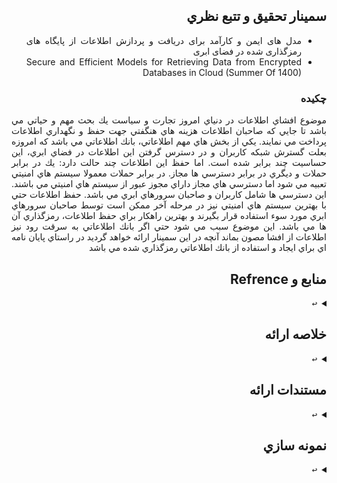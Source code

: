 <div dir="rtl" style="text-align: justify; text-justify: inter-word;">
  
## سمينار تحقيق و تتبع نظري 
- مدل های ایمن و کارآمد برای دریافت و پردازش اطلاعات از پایگاه های رمزگذاری شده در فضای ابری
- Secure and Efficient Models for Retrieving Data from Encrypted Databases in Cloud
  (Summer Of 1400)
### چكيده
  موضوع افشاي اطلاعات در دنياي امروز تجارت و سياست يك بحث مهم و حياتي مي باشد تا جايي كه صاحبان اطلاعات هزينه هاي هنگفتي جهت حفظ و نگهداري اطلاعات پرداخت مي نمايند.
  يكي از بخش هاي مهم اطلاعاتي، بانك اطلاعاتي مي باشد كه امروزه بعلت گسترش شبكه كاربران و در دسترس گرفتن اين اطلاعات در فضاي ابري، اين حساسيت چند برابر شده است. اما حفظ اين اطلاعات چند حالت دارد: يك در برابر حملات و ديگري در برابر دسترسي ها مجاز.
  در برابر حملات معمولا سيستم هاي امنيتي تعبيه مي شود اما دسترسي هاي مجاز داراي مجوز عبور از سيستم هاي امنيتي مي باشند. اين دسترسي ها شامل كاربران و صاحبان سرورهاي ابري مي باشد. 
  حفظ اطلاعات حتي با بهترين سيستم هاي امنيتي نيز در مرحله آخر ممكن است توسط صاحبان سرورهاي ابري مورد سوء استفاده قرار بگيرند و بهترين راهكار براي حفظ اطلاعات، رمزگذاري آن ها مي باشد. اين موضوع سبب مي شود حتي اگر بانك اطلاعاتي به سرقت رود نيز اطلاعات از افشا مصون بماند 
  آنچه در اين سمينار ارائه خواهد گرديد در راستاي پايان نامه اي براي ايجاد و استفاده از بانك اطلاعاتي رمزگذاري شده مي باشد

## منابع و Refrence
  <details> 
    <summary><kbd>↩</kbd></summary>
    پايان نامه ها
    <br>
    <a href="https://scholarworks.uark.edu/etd/3578">Secure and Efficient Models for Retrieving Data from Encrypted Databases in Cloud (2020-05)</a> <br>
    <a href="https://ieeexplore.ieee.org/abstract/document/8079737">Improving Database Security in Cloud Computing by Fragmentation of Data</a> <br>
    <a href="https://ieeexplore.ieee.org/document/7371492">Efficiently Managing Encrypted Data in Cloud Databases</a> <br>
</details>  
  
## خلاصه ارائه
  <details> 
    <summary><kbd>↩</kbd></summary>
    صوت خلاصه
    <br>
    <a href="https://github.com/majidlotfi/RS_Seminar/raw/main/Brief.m4a">Brief.m4a</a>
</details>  
  
## مستندات ارائه
  <details> 
    <summary><kbd>↩</kbd></summary>
    فايل گزارش Word : <br>
[DocFile.docx](https://github.com/majidlotfi/RS_Seminar/raw/main/NewDocFile.docx)
    <br>
     فايل گزارش PDF : <br>
[PdfFile.pdf](https://github.com/majidlotfi/RS_Seminar/raw/main/NewDocFile.pdf)
    <br>
    فايل ارائه Powerpoint : <br>
    PPSX File <a href="https://github.com/majidlotfi/RS_Seminar/raw/main/Presentation.ppsx">Presentation.ppsx</a> <br>
    PPTX File <a href="https://github.com/majidlotfi/RS_Seminar/raw/main/PowerPoint.pptx">Presentation.pptx</a> <br>

    فايل ترجمه مقاله Word : <br>
[DocFile.docx](https://github.com/majidlotfi/RS_Seminar/raw/main/DocFile.docx)
    <br>
     فايل ترجمه مقاله PDF : <br>
[PdfFile.pdf](https://github.com/majidlotfi/RS_Seminar/raw/main/PdfFile.pdf)
    <br>

</details>  
  
## نمونه سازي
  <details> 
    <summary><kbd>↩</kbd></summary>
    <a href="https://github.com/majidlotfi/WebDBEncrypt">Web Sample Code On Encrypted Database (Asp.Net & VB.Net)</a>
</details>  
